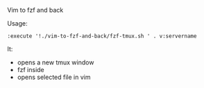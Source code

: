 Vim to fzf and back

Usage:

```vim
:execute '!./vim-to-fzf-and-back/fzf-tmux.sh ' . v:servername
```

It:

- opens a new tmux window
- fzf inside
- opens selected file in vim
